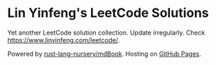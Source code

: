 # Lin Yinfeng's LeetCode Solutions

Yet another LeetCode solution collection. Update irregularly.
Check <https://www.linyinfeng.com/leetcode/>.

Powered by [rust-lang-nursery/mdBook](https://github.com/rust-lang-nursery/mdBook).
Hosting on [GitHub Pages](https://pages.github.com/).
